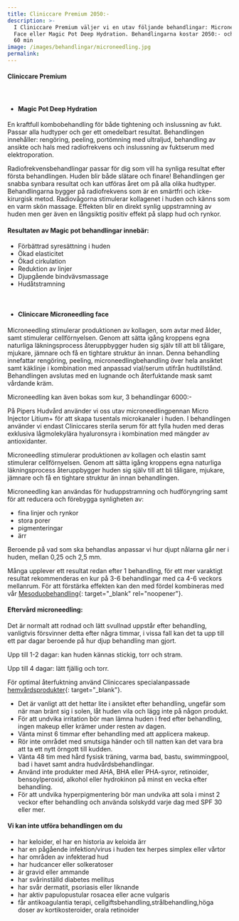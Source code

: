 ```yaml
---
title: Cliniccare Premium 2050:-
description: >-
  I Cliniccare Premium väljer vi en utav följande behandlingar: Microneedling
  Face eller Magic Pot Deep Hydration. Behandlingarna kostar 2050:- och tar ca
  60 min
image: /images/behandlingar/microneedling.jpg
permalink:
---
```

#### Cliniccare Premium

&nbsp;

* #### Magic Pot Deep Hydration

En kraftfull kombobehandling för b&aring;de tightening och inslussning av fukt. Passar alla hudtyper och ger ett omedelbart resultat. Behandlingen inneh&aring;ller: rengöring, peeling, portömning med ultraljud, behandling av ansikte och hals med radiofrekvens och inslussning av fuktserum med elektroporation.

Radiofrekvensbehandlingar passar för dig som vill ha synliga resultat efter första behandlingen. Huden blir b&aring;de slätare och finare\! Behandlingen ger snabba synbara resultat och kan utföras &aring;ret om p&aring; alla olika hudtyper. Behandlingarna bygger p&aring; radiofrekvens som är en smärtfri och icke-kirurgisk metod. Radiov&aring;gorna stimulerar kollagenet i huden och känns som en varm skön massage. Effekten blir en direkt synlig uppstramning av huden men ger även en l&aring;ngsiktig positiv effekt p&aring; slapp hud och rynkor.

#### Resultaten av Magic pot behandlingar innebär:

* Förbättrad syresättning i huden
* Ökad elasticitet
* Ökad cirkulation
* Reduktion av linjer
* Djupg&aring;ende bindvävsmassage
* Hud&aring;tstramning

&nbsp;

* #### Cliniccare Microneedling face

Microneedling stimulerar produktionen av kollagen, som avtar med &aring;lder, samt stimulerar cellförnyelsen. Genom att sätta ig&aring;ng kroppens egna naturliga läkningsprocess &aring;teruppbygger huden sig själv till att bli t&aring;ligare, mjukare, jämnare och f&aring; en tightare struktur än innan. Denna behandling innefattar rengöring, peeling, microneedlingbehandling över hela ansiktet samt käklinje i kombination med anpassad vial/serum utifr&aring;n hudtillst&aring;nd. Behandlingen avslutas med en lugnande och &aring;terfuktande mask samt v&aring;rdande kräm.

Microneedling kan även bokas som kur, 3 behandlingar 6000:-

P&aring; Pipers Hudv&aring;rd använder vi oss utav microneedlingpennan Micro Injector Litium+ för att skapa tusentals microkanaler i huden. I behandlingen använder vi endast Cliniccares sterila serum för att fylla huden med deras exklusiva l&aring;gmolekylära hyaluronsyra i kombination med mängder av antioxidanter.

Microneedling stimulerar produktionen av kollagen och elastin samt stimulerar cellförnyelsen. Genom att sätta ig&aring;ng kroppens egna naturliga läkningsprocess &aring;teruppbygger huden sig själv till att bli t&aring;ligare, mjukare, jämnare och f&aring; en tightare struktur än innan behandlingen.

Microneedling kan användas för huduppstramning och hudföryngring samt för att reducera och förebygga synligheten av:

* fina linjer och rynkor
* stora porer
* pigmenteringar
* ärr

Beroende p&aring; vad som ska behandlas anpassar vi hur djupt n&aring;larna g&aring;r ner i huden, mellan 0,25 och 2,5 mm.

M&aring;nga upplever ett resultat redan efter 1 behandling, för ett mer varaktigt resultat rekommenderas en kur p&aring; 3-6 behandlingar med ca 4-6 veckors mellanrum. För att förstärka effekten kan den med fördel kombineras med v&aring;r [Mesoduobehandling](https://pipershudvard.com/behandlingar/mesoduo/){: target="_blank" rel="noopener"}.

#### Efterv&aring;rd microneedling:

Det är normalt att rodnad och lätt svullnad uppst&aring;r efter behandling, vanligtvis försvinner detta efter n&aring;gra timmar, i vissa fall kan det ta upp till ett par dagar beroende p&aring; hur djup behandling man gjort.

Upp till 1-2 dagar: kan huden kännas stickig, torr och stram.

Upp till 4 dagar: lätt fjällig och torr.

För optimal &aring;terfuktning använd Cliniccares specialanpassade [hemv&aring;rdsprodukter](https://pipershudvard.com/produkter/){: target="_blank"}.

* Det är vanligt att det hettar lite i ansiktet efter behandling, ungefär som när man bränt sig i solen, l&aring;t huden vila och lägg inte p&aring; n&aring;gon produkt.
* För att undvika irritation bör man lämna huden i fred efter behandling, ingen makeup eller krämer under resten av dagen.
* Vänta minst 6 timmar efter behandling med att applicera makeup.
* Rör inte omr&aring;det med smutsiga händer och till natten kan det vara bra att ta ett nytt örngott till kudden.
* Vänta 48 tim med h&aring;rd fysisk träning, varma bad, bastu, swimmingpool, bad i havet samt andra hudv&aring;rdsbehandlingar.
* Använd inte produkter med AHA, BHA eller PHA-syror, retinoider, bensoylperoxid, alkohol eller hydrokinon p&aring; minst en vecka efter behandling.
* För att undvika hyperpigmentering bör man undvika att sola i minst 2 veckor efter behandling och använda solskydd varje dag med SPF 30 eller mer.

#### Vi kan inte utföra behandlingen om du

* har keloider, el har en historia av keloida ärr
* har en p&aring;g&aring;ende infektion/virus i huden tex herpes simplex eller v&aring;rtor
* har omr&aring;den av infekterad hud
* har hudcancer eller solkeratoser
* är gravid eller ammande
* har sv&aring;rinställd diabetes mellitus
* har sv&aring;r dermatit, psoriasis eller liknande
* har aktiv papulopustular rosacea eller acne vulgaris
* f&aring;r antikoagulantia terapi, cellgiftsbehandling,str&aring;lbehandling,höga doser av kortikosteroider, orala retinoider